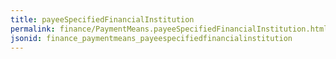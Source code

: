 ```yaml
---
title: payeeSpecifiedFinancialInstitution
permalink: finance/PaymentMeans.payeeSpecifiedFinancialInstitution.html
jsonid: finance_paymentmeans_payeespecifiedfinancialinstitution
---
```

